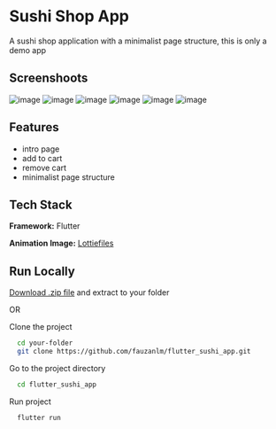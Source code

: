 
# Sushi Shop App

A sushi shop application with a minimalist page structure, this is only a demo app

## Screenshoots

![image](https://github.com/fauzanlm/flutter-sushi-app/assets/70043864/e2468266-691b-4514-a319-8a7215e01442)
![image](https://github.com/fauzanlm/flutter-sushi-app/assets/70043864/e2e36158-03a5-4e32-a8e1-dd9abd9e962f)
![image](https://github.com/fauzanlm/flutter-sushi-app/assets/70043864/9e1a40c2-eef1-4cda-a970-8e67aa98034b)
![image](https://github.com/fauzanlm/flutter-sushi-app/assets/70043864/e4c70379-73be-4f41-881f-16a3132868e7)
![image](https://github.com/fauzanlm/flutter-sushi-app/assets/70043864/bd5e78fe-2e79-4c41-86b9-c3f0db1981e2)
![image](https://github.com/fauzanlm/flutter-sushi-app/assets/70043864/2fb60a19-2c19-470e-a6d2-0e705dfca9d0)

## Features

- intro page
- add to cart
- remove cart
- minimalist page structure


## Tech Stack

**Framework:** Flutter

**Animation Image:** [Lottiefiles](https://lottiefiles.com/)


## Run Locally


[Download .zip file](https://github.com/fauzanlm/flutter_sushi_app/archive/refs/heads/main.zip) and extract to your folder

OR

Clone the project


```bash
  cd your-folder
  git clone https://github.com/fauzanlm/flutter_sushi_app.git
```

Go to the project directory

```bash
  cd flutter_sushi_app
```

Run project

```bash
  flutter run
```

